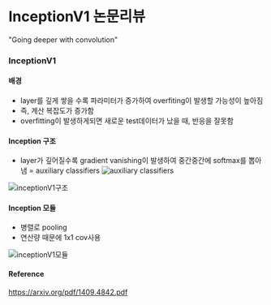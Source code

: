 # InceptionV1 논문리뷰 

"Going deeper with convolution"


### InceptionV1 

#### 배경
- layer를 깊게 쌓을 수록 파라미터가 증가하여 overfiting이 발생할 가능성이 높아짐 
- 즉, 계산 복잡도가 증가함
- overfitting이 발생하게되면 새로운 test데이터가 났을 때, 반응을 잘못함 

  
#### Inception 구조  
- layer가 깊어질수록 gradient vanishing이 발생하여 중간중간에 softmax를 뽑아냄 = auxiliary classifiers
![auxiliary classifiers](https://user-images.githubusercontent.com/70430385/161259057-a0235adf-2926-4a23-bca4-649ed33578ac.PNG)

![inceptionV1구조](https://user-images.githubusercontent.com/70430385/161255623-e18eacfd-9922-44d0-b907-852b6b4aa7a2.png)


#### Inception 모듈  
- 병렬로 pooling
- 연산량 때문에 1x1 cov사용 

![inceptionV1모듈](https://user-images.githubusercontent.com/70430385/161259120-e5656712-bbe9-439b-9205-197a5d725fe1.png)


#### Reference
https://arxiv.org/pdf/1409.4842.pdf
